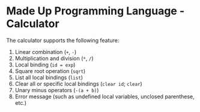 # Made Up Programming Language - Calculator

The calculator supports the following feature:

1. Linear combination (`+`, `-`)
2. Multiplication and division (`*`, `/`)
3. Local binding (`id = exp`)
4. Square root operation (`sqrt`)
5. List all local bindings (`list`)
6. Clear all or specific local bindings (`clear id`; `clear`)
7. Unary minus operators (`-(a + b)`)
8. Error message (such as undefined local variables, unclosed parenthese, etc.)